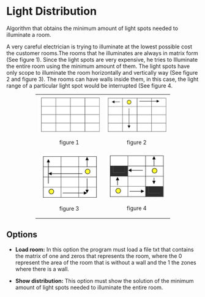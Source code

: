 # Light Distribution

Algorithm that obtains the minimum amount of light spots needed to illuminate a room.

A very careful electrician is trying to illuminate at the lowest possible cost the customer rooms.The rooms that he illuminates are always in matrix form (See figure 1). Since the light spots are very expensive, he tries to Illuminate the entire room using the minimum amount of them. The light spots have only scope to illuminate the room horizontally and vertically way (See figure 2 and figure 3). The rooms can have walls inside them, in this case, the light range of a particular light spot would be interrupted (See figure 4.

<table style="width:70%;margin: 0 auto;">
  <tr>
    <td align="center"><img src="resources/figure1.png"><p>figure 1</p></td>
    <td align="center"><img src="resources/figure2.png"><p>figure 2</p></td>
  </tr>
  <tr>
    <td align="center"><img src="resources/figure3.png"><p>figure 3</p></td>
    <td align="center"><img src="resources/figure4.png"><p>figure 4</p></td>
  </tr>
</table>

## Options

* **Load room:** In this option the program must load a file
txt that contains the matrix of one and zeros that represents the room, where
the 0 represent the area of ​​the room that is without a wall and the 1 the zones
where there is a wall.

* **Show distribution:** This option
must show the solution of the minimum amount of light spots needed to illuminate the entire room.